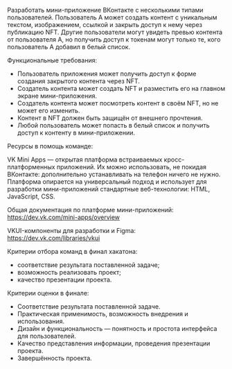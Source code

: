 Разработать мини-приложение ВКонтакте с несколькими типами пользователей. Пользователь А может создать контент с уникальным текстом, изображением, ссылкой и закрыть доступ к нему через публикацию NFT. Другие пользователи могут увидеть превью контента от пользователя А, но получить доступ к токенам могут только те, кого пользователь А добавил в белый список.

Функциональные требования:
* Пользователь приложения может получить доступ к форме создания закрытого контента через NFT. 
* Создатель контента может создать NFT и разместить его на главном экране мини-приложения.
* Создатель контента может посмотреть контент в своём NFT, но не может его изменить.
* Контент в NFT должен быть защищён от внешнего прочтения.
* Любой пользователь может попасть в белый список и получить доступ к контенту в мини-приложении.

Ресурсы в помощь команде:

VK Mini Apps — открытая платформа встраиваемых кросс-платформенных приложений. Их можно использовать, не покидая ВКонтакте: дополнительно устанавливать на телефон ничего не нужно. Платформа опирается на универсальный подход и использует для разработки мини-приложений стандартные веб-технологии: HTML, JavaScript, CSS.

Общая документация по платформе мини-приложений: https://dev.vk.com/mini-apps/overview

VKUI-компоненты для разработки и Figma: https://dev.vk.com/libraries/vkui

Критерии отбора команд в финал хакатона:
* соответствие результата поставленной задаче;
* возможность реализовать проект;
* качество презентации проекта.

Критерии оценки в финале:
* Соответствие результата поставленной задаче.
* Практическая применимость, возможность внедрения и использования.
* Дизайн и функциональность — понятность и простота интерфейса для пользователей.
* Качество представления информации, проведения презентации проекта.
* Завершённость проекта.

